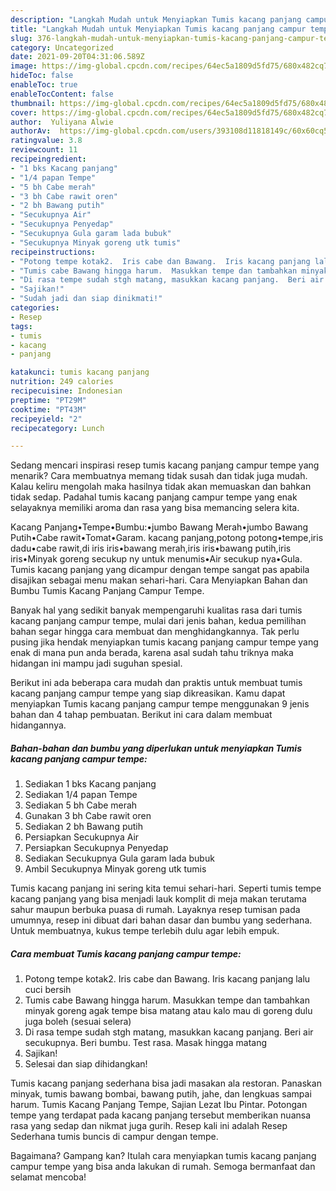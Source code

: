 ```yaml
---
description: "Langkah Mudah untuk Menyiapkan Tumis kacang panjang campur tempe, Lezat Sekali"
title: "Langkah Mudah untuk Menyiapkan Tumis kacang panjang campur tempe, Lezat Sekali"
slug: 376-langkah-mudah-untuk-menyiapkan-tumis-kacang-panjang-campur-tempe-lezat-sekali
category: Uncategorized
date: 2021-09-20T04:31:06.589Z
image: https://img-global.cpcdn.com/recipes/64ec5a1809d5fd75/680x482cq70/tumis-kacang-panjang-campur-tempe-foto-resep-utama.jpg
hideToc: false
enableToc: true
enableTocContent: false
thumbnail: https://img-global.cpcdn.com/recipes/64ec5a1809d5fd75/680x482cq70/tumis-kacang-panjang-campur-tempe-foto-resep-utama.jpg
cover: https://img-global.cpcdn.com/recipes/64ec5a1809d5fd75/680x482cq70/tumis-kacang-panjang-campur-tempe-foto-resep-utama.jpg
author:  Yuliyana Alwie
authorAv:  https://img-global.cpcdn.com/users/393108d11818149c/60x60cq50/avatar.jpg
ratingvalue: 3.8
reviewcount: 11
recipeingredient:
- "1 bks Kacang panjang"
- "1/4 papan Tempe"
- "5 bh Cabe merah"
- "3 bh Cabe rawit oren"
- "2 bh Bawang putih"
- "Secukupnya Air"
- "Secukupnya Penyedap"
- "Secukupnya Gula garam lada bubuk"
- "Secukupnya Minyak goreng utk tumis"
recipeinstructions:
- "Potong tempe kotak2.  Iris cabe dan Bawang.  Iris kacang panjang lalu cuci bersih"
- "Tumis cabe Bawang hingga harum.  Masukkan tempe dan tambahkan minyak goreng agak tempe bisa matang atau kalo mau di goreng dulu juga boleh (sesuai selera)"
- "Di rasa tempe sudah stgh matang, masukkan kacang panjang.  Beri air secukupnya.  Beri bumbu.   Test rasa.  Masak hingga matang"
- "Sajikan!"
- "Sudah jadi dan siap dinikmati!"
categories:
- Resep
tags:
- tumis
- kacang
- panjang

katakunci: tumis kacang panjang 
nutrition: 249 calories
recipecuisine: Indonesian
preptime: "PT29M"
cooktime: "PT43M"
recipeyield: "2"
recipecategory: Lunch

---
```



Sedang mencari inspirasi resep tumis kacang panjang campur tempe yang menarik? Cara membuatnya memang tidak susah dan tidak juga mudah. Kalau keliru mengolah maka hasilnya tidak akan memuaskan dan bahkan tidak sedap. Padahal tumis kacang panjang campur tempe yang enak selayaknya memiliki aroma dan rasa yang bisa memancing selera kita.


Kacang Panjang•Tempe•Bumbu:•jumbo Bawang Merah•jumbo Bawang Putih•Cabe rawit•Tomat•Garam. kacang panjang,potong potong•tempe,iris dadu•cabe rawit,di iris iris•bawang merah,iris iris•bawang putih,iris iris•Minyak goreng secukup ny untuk menumis•Air secukup nya•Gula. Tumis kacang panjang yang dicampur dengan tempe sangat pas apabila disajikan sebagai menu makan sehari-hari. Cara Menyiapkan Bahan dan Bumbu Tumis Kacang Panjang Campur Tempe.

Banyak hal yang sedikit banyak mempengaruhi kualitas rasa dari tumis kacang panjang campur tempe, mulai dari jenis bahan, kedua pemilihan bahan segar hingga cara membuat dan menghidangkannya. Tak perlu pusing jika hendak menyiapkan tumis kacang panjang campur tempe yang enak di mana pun anda berada, karena asal sudah tahu triknya maka hidangan ini mampu jadi suguhan spesial.


Berikut ini ada beberapa cara mudah dan praktis untuk membuat tumis kacang panjang campur tempe yang siap dikreasikan. Kamu dapat menyiapkan Tumis kacang panjang campur tempe menggunakan 9 jenis bahan dan 4 tahap pembuatan. Berikut ini cara dalam membuat hidangannya.

<!--inarticleads1-->

##### Bahan-bahan dan bumbu yang diperlukan untuk menyiapkan Tumis kacang panjang campur tempe:

1. Sediakan 1 bks Kacang panjang
1. Sediakan 1/4 papan Tempe
1. Sediakan 5 bh Cabe merah
1. Gunakan 3 bh Cabe rawit oren
1. Sediakan 2 bh Bawang putih
1. Persiapkan Secukupnya Air
1. Persiapkan Secukupnya Penyedap
1. Sediakan Secukupnya Gula garam lada bubuk
1. Ambil Secukupnya Minyak goreng utk tumis


Tumis kacang panjang ini sering kita temui sehari-hari. Seperti tumis tempe kacang panjang yang bisa menjadi lauk komplit di meja makan terutama sahur maupun berbuka puasa di rumah. Layaknya resep tumisan pada umumnya, resep ini dibuat dari bahan dasar dan bumbu yang sederhana. Untuk membuatnya, kukus tempe terlebih dulu agar lebih empuk. 

<!--inarticleads2-->

##### Cara membuat Tumis kacang panjang campur tempe:

1. Potong tempe kotak2.  Iris cabe dan Bawang.  Iris kacang panjang lalu cuci bersih
1. Tumis cabe Bawang hingga harum.  Masukkan tempe dan tambahkan minyak goreng agak tempe bisa matang atau kalo mau di goreng dulu juga boleh (sesuai selera)
1. Di rasa tempe sudah stgh matang, masukkan kacang panjang.  Beri air secukupnya.  Beri bumbu.   Test rasa.  Masak hingga matang
1. Sajikan!
1. Selesai dan siap dihidangkan!

Tumis kacang panjang sederhana bisa jadi masakan ala restoran. Panaskan minyak, tumis bawang bombai, bawang putih, jahe, dan lengkuas sampai harum. Tumis Kacang Panjang Tempe, Sajian Lezat Ibu Pintar. Potongan tempe yang terdapat pada kacang panjang tersebut memberikan nuansa rasa yang sedap dan nikmat juga gurih. Resep kali ini adalah Resep Sederhana tumis buncis di campur dengan tempe. 

Bagaimana? Gampang kan? Itulah cara menyiapkan tumis kacang panjang campur tempe yang bisa anda lakukan di rumah. Semoga bermanfaat dan selamat mencoba!
